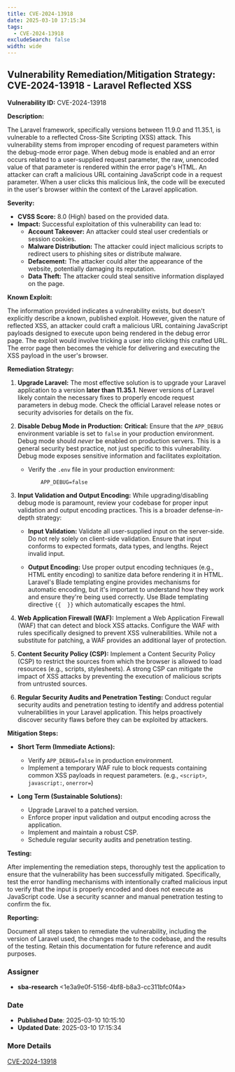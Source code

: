 ```yaml
---
title: CVE-2024-13918
date: 2025-03-10 17:15:34
tags:
  - CVE-2024-13918
excludeSearch: false
width: wide
---
```


## Vulnerability Remediation/Mitigation Strategy: CVE-2024-13918 - Laravel Reflected XSS

**Vulnerability ID:** CVE-2024-13918

**Description:**

The Laravel framework, specifically versions between 11.9.0 and 11.35.1, is vulnerable to a reflected Cross-Site Scripting (XSS) attack. This vulnerability stems from improper encoding of request parameters within the debug-mode error page.  When debug mode is enabled and an error occurs related to a user-supplied request parameter, the raw, unencoded value of that parameter is rendered within the error page's HTML.  An attacker can craft a malicious URL containing JavaScript code in a request parameter.  When a user clicks this malicious link, the code will be executed in the user's browser within the context of the Laravel application.

**Severity:**

*   **CVSS Score:** 8.0 (High) based on the provided data.
*   **Impact:**  Successful exploitation of this vulnerability can lead to:
    *   **Account Takeover:** An attacker could steal user credentials or session cookies.
    *   **Malware Distribution:** The attacker could inject malicious scripts to redirect users to phishing sites or distribute malware.
    *   **Defacement:** The attacker could alter the appearance of the website, potentially damaging its reputation.
    *   **Data Theft:** The attacker could steal sensitive information displayed on the page.

**Known Exploit:**

The information provided indicates a vulnerability exists, but doesn't explicitly describe a known, published exploit.  However, given the nature of reflected XSS, an attacker could craft a malicious URL containing JavaScript payloads designed to execute upon being rendered in the debug error page.  The exploit would involve tricking a user into clicking this crafted URL. The error page then becomes the vehicle for delivering and executing the XSS payload in the user's browser.

**Remediation Strategy:**

1.  **Upgrade Laravel:**  The most effective solution is to upgrade your Laravel application to a version **later than 11.35.1**.  Newer versions of Laravel likely contain the necessary fixes to properly encode request parameters in debug mode. Check the official Laravel release notes or security advisories for details on the fix.

2.  **Disable Debug Mode in Production:**  **Critical:**  Ensure that the `APP_DEBUG` environment variable is set to `false` in your production environment. Debug mode should *never* be enabled on production servers. This is a general security best practice, not just specific to this vulnerability.  Debug mode exposes sensitive information and facilitates exploitation.

    *   Verify the `.env` file in your production environment:

                APP_DEBUG=false
        
3.  **Input Validation and Output Encoding:**  While upgrading/disabling debug mode is paramount, review your codebase for proper input validation and output encoding practices. This is a broader defense-in-depth strategy:

    *   **Input Validation:** Validate all user-supplied input on the server-side.  Do not rely solely on client-side validation.  Ensure that input conforms to expected formats, data types, and lengths. Reject invalid input.

    *   **Output Encoding:** Use proper output encoding techniques (e.g., HTML entity encoding) to sanitize data before rendering it in HTML.  Laravel's Blade templating engine provides mechanisms for automatic encoding, but it's important to understand how they work and ensure they're being used correctly. Use Blade templating directive `{{  }}` which automatically escapes the html.

4.  **Web Application Firewall (WAF):**  Implement a Web Application Firewall (WAF) that can detect and block XSS attacks. Configure the WAF with rules specifically designed to prevent XSS vulnerabilities.  While not a substitute for patching, a WAF provides an additional layer of protection.

5.  **Content Security Policy (CSP):**  Implement a Content Security Policy (CSP) to restrict the sources from which the browser is allowed to load resources (e.g., scripts, stylesheets). A strong CSP can mitigate the impact of XSS attacks by preventing the execution of malicious scripts from untrusted sources.

6.  **Regular Security Audits and Penetration Testing:** Conduct regular security audits and penetration testing to identify and address potential vulnerabilities in your Laravel application. This helps proactively discover security flaws before they can be exploited by attackers.

**Mitigation Steps:**

*   **Short Term (Immediate Actions):**

    *   Verify `APP_DEBUG=false` in production environment.
    *   Implement a temporary WAF rule to block requests containing common XSS payloads in request parameters. (e.g., `<script>`, `javascript:`, `onerror=`)

*   **Long Term (Sustainable Solutions):**

    *   Upgrade Laravel to a patched version.
    *   Enforce proper input validation and output encoding across the application.
    *   Implement and maintain a robust CSP.
    *   Schedule regular security audits and penetration testing.

**Testing:**

After implementing the remediation steps, thoroughly test the application to ensure that the vulnerability has been successfully mitigated.  Specifically, test the error handling mechanisms with intentionally crafted malicious input to verify that the input is properly encoded and does not execute as JavaScript code. Use a security scanner and manual penetration testing to confirm the fix.

**Reporting:**

Document all steps taken to remediate the vulnerability, including the version of Laravel used, the changes made to the codebase, and the results of the testing.  Retain this documentation for future reference and audit purposes.

### Assigner
- **sba-research** <1e3a9e0f-5156-4bf8-b8a3-cc311bfc0f4a>

### Date
- **Published Date**: 2025-03-10 10:15:10
- **Updated Date**: 2025-03-10 17:15:34

### More Details
[CVE-2024-13918](https://www.cvedetails.com/cve/CVE-2024-13918)